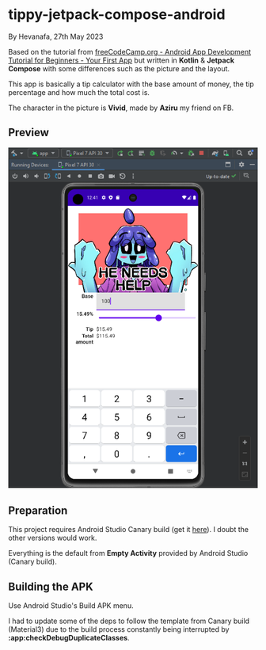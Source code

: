 # tippy-jetpack-compose-android

By Hevanafa, 27th May 2023

Based on the tutorial from [freeCodeCamp.org - Android App Development Tutorial for Beginners - Your First App](https://www.youtube.com/watch?v=FjrKMcnKahY) but written in **Kotlin** &amp; **Jetpack Compose** with some differences such as the picture and the layout.

This app is basically a tip calculator with the base amount of money, the tip percentage and how much the total cost is.

The character in the picture is **Vivid**, made by **Aziru** my friend on FB.


## Preview

![Emulator Preview](./tippy_emulator_preview.png)


## Preparation

This project requires Android Studio Canary build (get it [here](https://developer.android.com/studio/preview)).  I doubt the other versions would work.

Everything is the default from **Empty Activity** provided by Android Studio (Canary build).


## Building the APK

Use Android Studio's Build APK menu.

I had to update some of the deps to follow the template from Canary build (Material3) due to the build process constantly being interrupted by **:app:checkDebugDuplicateClasses**.
